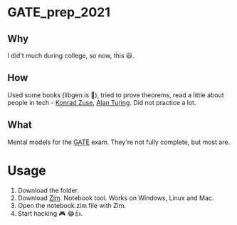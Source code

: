 # GATE_prep_2021

## Why
I did't much during college, so now, this 😃️.

## How
Used some books (libgen.is 👀️), tried to prove theorems, read a little about people in tech - [Konrad Zuse](https://en.wikipedia.org/wiki/Konrad_Zuse), [Alan Turing]([https://www.pbs.org/newshour/science/8-things-didnt-know-alan-turing]). Did not practice a lot.

## What
Mental models for the [GATE](https://en.wikipedia.org/wiki/Graduate_Aptitude_Test_in_Engineering) exam.
They're not fully complete, but most are.

# Usage
1. Download the folder. 
2. Download [Zim](https://zim-wiki.org/). Notebook tool. Works on Windows, Linux and Mac.
3. Open the notebook.zim file with Zim.
4. Start hacking 🎮️ 😂️👍️.
